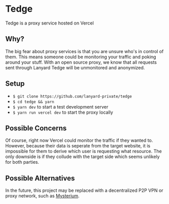 # Tedge

Tedge is a proxy service hosted on Vercel

## Why?

The big fear about proxy services is that you are unsure who's in control of them. This means someone could be monitoring your traffic and poking around your stuff.
With an open source proxy, we know that all requests sent through Lanyard Tedge will be unmonitored and anonymized.

## Setup

+ `$ git clone https://github.com/lanyard-private/tedge`
+ `$ cd tedge && yarn`
+ `$ yarn dev` to start a test development server
+ `$ yarn run vercel dev` to start the proxy locally

## Possible Concerns

Of course, right now Vercel could monitor the traffic if they wanted to. However, because their data is seperate from the target website, it is impossible for them
to derive which user is requesting what resource. The only downside is if they collude with the target side which seems unlikely for both parties.

## Possible Alternatives

In the future, this project may be replaced with a decentralized P2P VPN or proxy network, such as <a href="https://www.mysteriumvpn.com">Mysterium</a>.
